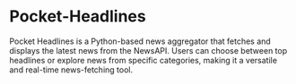 # Pocket-Headlines
Pocket Headlines is a Python-based news aggregator that fetches and displays the latest news from the NewsAPI. Users can choose between top headlines or explore news from specific categories, making it a versatile and real-time news-fetching tool.
